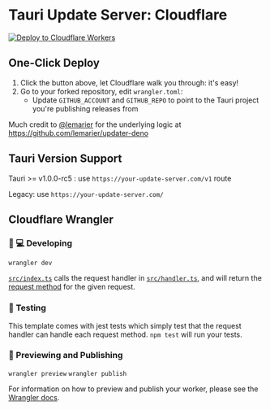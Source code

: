 # Tauri Update Server: Cloudflare

[![Deploy to Cloudflare Workers](https://deploy.workers.cloudflare.com/button)](https://deploy.workers.cloudflare.com/?url=https://github.com/killeencode/tauri-update-cloudflare)

## One-Click Deploy
1. Click the button above, let Cloudflare walk you through: it's easy!
2. Go to your forked repository, edit `wrangler.toml`:
    -  Update `GITHUB_ACCOUNT` and `GITHUB_REPO` to point to the Tauri project you're publishing releases from

Much credit to [@lemarier](https://github.com/lemarier) for the underlying logic at https://github.com/lemarier/updater-deno

## Tauri Version Support
Tauri >= v1.0.0-rc5 : use `https://your-update-server.com/v1` route

Legacy: use `https://your-update-server.com/`

## Cloudflare Wrangler

### 👩 💻 Developing

`wrangler dev`

[`src/index.ts`](./src/index.ts) calls the request handler in [`src/handler.ts`](./src/handler.ts), and will return the [request method](https://developer.mozilla.org/en-US/docs/Web/API/Request/method) for the given request.

### 🧪 Testing

This template comes with jest tests which simply test that the request handler can handle each request method. `npm test` will run your tests.

### 👀 Previewing and Publishing

`wrangler preview`
`wrangler publish`

For information on how to preview and publish your worker, please see the [Wrangler docs](https://developers.cloudflare.com/workers/tooling/wrangler/commands/#publish).

